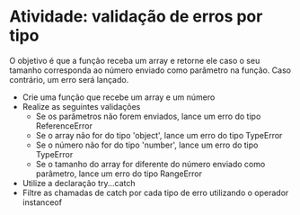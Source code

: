 # Atividade: validação de erros por tipo
O objetivo é que a função receba um array e retorne ele caso o seu tamanho corresponda ao número enviado como parâmetro na função.  Caso contrário, um erro será lançado.

* Crie uma função que recebe um array e um número
* Realize as seguintes validações
    - Se os parâmetros não forem enviados, lance um erro do tipo ReferenceError
    - Se o array não for do tipo 'object', lance um erro do tipo TypeError
    - Se o número não for do tipo 'number', lance um erro do tipo TypeError
    - Se o tamanho do array for diferente do número enviado como parâmetro, lance um erro do tipo RangeError
* Utilize a declaração try...catch
* Filtre as chamadas de catch por cada tipo de erro utilizando o operador instanceof